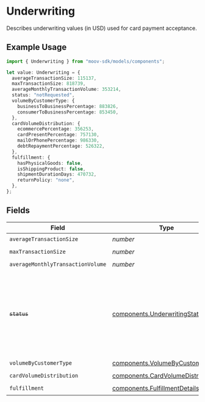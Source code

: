 # Underwriting

Describes underwriting values (in USD) used for card payment acceptance.

## Example Usage

```typescript
import { Underwriting } from "moov-sdk/models/components";

let value: Underwriting = {
  averageTransactionSize: 115137,
  maxTransactionSize: 818739,
  averageMonthlyTransactionVolume: 353214,
  status: "notRequested",
  volumeByCustomerType: {
    businessToBusinessPercentage: 883826,
    consumerToBusinessPercentage: 853450,
  },
  cardVolumeDistribution: {
    ecommercePercentage: 356253,
    cardPresentPercentage: 757130,
    mailOrPhonePercentage: 986330,
    debtRepaymentPercentage: 526322,
  },
  fulfillment: {
    hasPhysicalGoods: false,
    isShippingProduct: false,
    shipmentDurationDays: 470732,
    returnPolicy: "none",
  },
};
```

## Fields

| Field                                                                                                                   | Type                                                                                                                    | Required                                                                                                                | Description                                                                                                             |
| ----------------------------------------------------------------------------------------------------------------------- | ----------------------------------------------------------------------------------------------------------------------- | ----------------------------------------------------------------------------------------------------------------------- | ----------------------------------------------------------------------------------------------------------------------- |
| `averageTransactionSize`                                                                                                | *number*                                                                                                                | :heavy_check_mark:                                                                                                      | N/A                                                                                                                     |
| `maxTransactionSize`                                                                                                    | *number*                                                                                                                | :heavy_check_mark:                                                                                                      | N/A                                                                                                                     |
| `averageMonthlyTransactionVolume`                                                                                       | *number*                                                                                                                | :heavy_check_mark:                                                                                                      | N/A                                                                                                                     |
| ~~`status`~~                                                                                                            | [components.UnderwritingStatus](../../models/components/underwritingstatus.md)                                          | :heavy_check_mark:                                                                                                      | : warning: ** DEPRECATED **: This will be removed in a future release, please migrate away from it as soon as possible. |
| `volumeByCustomerType`                                                                                                  | [components.VolumeByCustomerType](../../models/components/volumebycustomertype.md)                                      | :heavy_check_mark:                                                                                                      | N/A                                                                                                                     |
| `cardVolumeDistribution`                                                                                                | [components.CardVolumeDistribution](../../models/components/cardvolumedistribution.md)                                  | :heavy_check_mark:                                                                                                      | N/A                                                                                                                     |
| `fulfillment`                                                                                                           | [components.FulfillmentDetails](../../models/components/fulfillmentdetails.md)                                          | :heavy_check_mark:                                                                                                      | N/A                                                                                                                     |